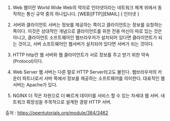 1. Web
웹이란 World Wide Web의 약자로 인터넷이라는 네트워크 체계 위에서 동작하는 통신 규약 중의 하나입니다.
 [WEB][FTP][EMAIL]
{       인터넷       }

2. 서버와 클라이언트
서버는 정보를 제공하는 쪽이고 클라이언트는 정보를 요청하는 쪽이다.
이것은 상대적인 개념으로 클라이언트를 위한 전용 머신이 따로 있는 것은 아니고, 
클라이언트 소프트웨어인 웹브라우저가 설치되어 있다면 클라이언트가 되는 것이고, 
서버 소프트웨어인 웹서버가 설치되어 있다면 서버가 되는 것이다.

3. HTTP
http란 웹 서버와 웹 클라이언트가 서로 정보를 주고 받기 위한 약속(Protocol)이다.

4. Web Server
웹 서버는 다른 말로 HTTP Server라고도 불린다.
웹브라우저의 카운터 파트너로서 서버 쪽에서 정보를 제공하는 소프트웨어를 의미한다.
대표적인 웹서버는 Apache가 있다.

5. NGINX
더 작은 자원으로 더 빠르게 데이터를 서비스 할 수 있는 차세대 웹 서버.
네트워크 확장성을 주목적으로 설계한 경량 HTTP 서버.

출처 : https://opentutorials.org/module/384/3462
